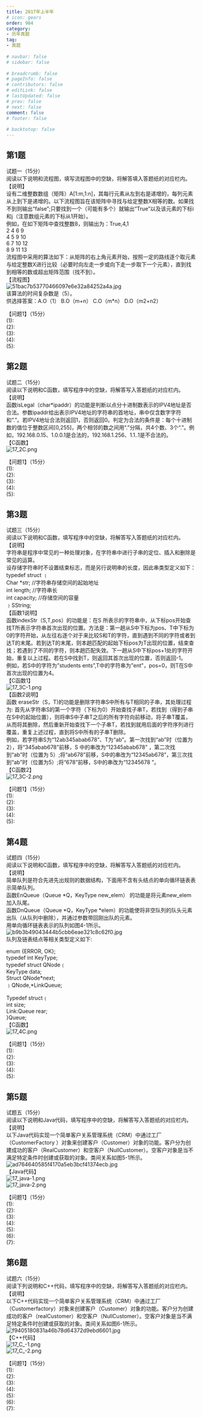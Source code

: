 ```yaml
---  
title: 2017年上半年  
# icon: gears  
order: 984  
category:  
- 历年真题  
tag:  
- 真题  
  
# navbar: false  
# sidebar: false  
  
# breadcrumb: false  
# pageInfo: false  
# contributors: false  
# editLink: false  
# lastUpdated: false  
# prev: false  
# next: false  
comment: false  
# footer: false  
  
# backtotop: false  
---  
```

## 第1题 ##

试题一（15分）  
阅读以下说明和流程图，填写流程图中的空缺，将解答填入答题纸的对应栏内。  
【说明】  
设有二维整数数组（矩阵）A\[1:m,1:n\]，其每行元素从左到右是递增的，每列元素从上到下是递增的。以下流程图旨在该矩阵中寻找与给定整数X相等的数。如果找不到则输出“false”;只要找到一个（可能有多个）就输出“True”以及该元素的下标i和j（注意数组元素的下标从1开始）。  
例如，在如下矩阵中查找整数8，则输出为：True,4,1  
2 4 6 9  
4 5 9 10  
6 7 10 12  
8 9 11 13  
流程图中采用的算法如下：从矩阵的右上角元素开始，按照一定的路线逐个取元素与给定整数X进行比较（必要时向左走一步或向下走一步取下一个元素），直到找到相等的数或超出矩阵范围（找不到）。  
【流程图】  
![51bac7b53770466097e6e32a84252a4a.jpg][]  
该算法的时间复杂数是（5）。  
供选择答案：A.O（1） B.O（m+n） C.O（m\*n） D.O（m2\+n2）  
  
【问题1】（15分）  
(1):  
(2):  
(3):  
(4):  
(5):  


## 第2题 ##

试题二（15分）  
阅读以下说明和C函数，填写程序中的空缺，将解答写入答题纸的对应栏内。  
【说明】  
函数isLegal（char\*ipaddr）的功能是判断以点分十进制数表示的IPV4地址是否合法。参数ipaddr给出表示IPV4地址的字符串的首地址，串中仅含数字字符和“.”。若IPV4地址合法则返回1，否则返回0。判定为合法的条件是：每个十进制数的值位于整数区间\[0,255\]，两个相邻的数之间用“.”分隔，共4个数、3个“.”。例如，192.168.0.15、1.0.0.1是合法的，192.168.1.256、1.1..1是不合法的。  
【C函数】  
![17_2C.png][]  
  
  
【问题1】（15分）  
(1):  
(2):  
(3):  
(4):  
(5):  


## 第3题 ##

试题三（15分）  
阅读以下说明和C函数，填写程序中的空缺，将解答写入答题纸的对应栏内。  
【说明】  
字符串是程序中常见的一种处理对象，在字符串中进行子串的定位、插入和删除是常见的运算。  
设存储字符串时不设置结束标志，而是另行说明串的长度，因此串类型定义如下：  
typedef struct ﹛  
Char \*str; //字符串存储空间的起始地址  
int length; //字符串长  
int capacity; //存储空间的容量  
﹜SString;  
【函数1说明】  
函数indexStr（S,T,pos）的功能是：在S 所表示的字符串中，从下标pos开始查找T所表示字符串首次出现的位置。方法是：第一趟从S中下标为pos、T中下标为0的字符开始，从左往右逐个对于来比较S和T的字符，直到遇到不同的字符或者到达T的末尾。若到达T的末尾，则本趟匹配的起始下标pos为T出现的位置，结束查找；若遇到了不同的字符，则本趟匹配失效。下一趟从S中下标pos+1处的字符开始，重复以上过程。若在S中找到T，则返回其首次出现的位置，否则返回-1。  
例如，若S中的字符为”students ents”,T中的字符串为”ent"，pos=0，则T在S中首次出现的位置为4。  
【C函数1】  
![17_3C-1.png][]  
【函数2说明】  
函数 eraseStr（S，T)的功能是删除字符串S中所有与T相同的子串，其处理过程为: 首先从字符串S的第一个字符（下标为0）开始查找子串T，若找到（得到子串在S中的起始位置），则将串S中子串T之后的所有字符向前移动，将子串T覆盖，从而将其删除，然后重新开始查找下一个子串T，若找到就用后面的字符序列进行覆盖，重复上述过程，直到将S中所有的子串T删除。  
例如，若字符串S为“12ab345abab678”、T为“ab”。第一次找到“ab”时（位置为2），将“345abab678”前移，S 中的串改为“12345abab678” ，第二次找到“ab”时（位置为 5）;将“ab678”前移，S中的串改为“12345ab678”，第三次找到“ab”时（位置为5）;将“678”前移，S中的串改为“12345678 ”。  
【C函数2】  
![17_3C-2.png][]  
  
  
【问题1】（15分）  
(1):  
(2):  
(3):  
(4):  
(5):  


## 第4题 ##

试题四（15分）  
阅读以下说明和C函数，填写程序中的空缺，将解答写入答题纸的对应栏内。  
【说明】  
简单队列是符合先进先出规则的数据结构，下面用不含有头结点的单向循环链表表示简单队列。  
函数EnQueue（Queue \*Q，KeyType new\_elem） 的功能是将元素new\_elem加入队尾。  
函数DnQueue（Queue \*Q，KeyType \*elem）的功能使将非空队列的队头元素出队（从队列中删除），并通过参数带回刚出队的元素。  
用单向循环链表表示的队列如图4-1所示。  
![b9b3b49043444b5cbb6eae321c8c62f0.jpg][]  
队列及链表结点等相关类型定义如下:  
  
enum \{ERROR, OK\};  
typedef int KeyType;  
typedef struct QNode﹛  
KeyType data;  
Struct QNode\*next;  
﹜QNode,\*LinkQueue;  
  
Typedef struct﹛  
int size;  
Link:Queue rear;  
\}Queue;  
【C函数】  
![17_4C.png][]  
  
  
【问题1】（15分）  
(1):  
(2):  
(3):  
(4):  
(5):  


## 第5题 ##

试题五（15分）  
阅读以下说明和Java代码，填写程序中的空缺，将解答写入答题纸的对应栏内。  
【说明】  
以下Java代码实现一个简单客户关系管理系统（CRM）中通过工厂（CustomerFactory ）对象来创建客户（Customer）对象的功能。客户分为创建成功的客户（RealCustomer）和空客户（NullCustomer）。空客户对象是当不满足特定条件时创建或获取的对象。类间关系如图5-1所示。  
![ad764640585f4170a5eb3bcf41374ecb.jpg][]  
【Java代码】  
![17_java-1.png][]  
![17_java-2.png][]  
  
  
【问题1】（15分）  
(1):  
(2):  
(3):  
(4):  
(5):  
(6):  
(7):  


## 第6题 ##

试题六（15分）  
阅读下列说明和C++代码，填写程序中的空缺，将解答写入答题纸的对应栏内。  
【说明】  
以下C++代码实现一个简单客户关系管理系统（CRM）中通过工厂（Customerfactory）对象来创建客户（Customer）对象的功能。客户分为创建成功的客户（realCustomer）和空客户（NullCustomer）。空客户对象是当不满足特定条件时创建或获取的对象。类间关系如图6-1所示。  
![f9405180831a46b78d64372d9ebd6601.jpg][]  
【C++代码】  
![17_C_-1.png][]  
![17_C_-2.png][]  
  
【问题1】（15分）  
(1):  
(2):  
(3):  
(4):  
(5):  
(6):  
(7):  



[51bac7b53770466097e6e32a84252a4a.jpg]: https://www.xkxxkx.cn/file/exam/software/程序员/案例/第1题/51bac7b53770466097e6e32a84252a4a.jpg
[17_2C.png]: https://www.xkxxkx.cn/file/exam/software/程序员/案例/代码图/17上2C.png
[17_3C-1.png]: https://www.xkxxkx.cn/file/exam/software/程序员/案例/代码图/17上3C-1.png
[17_3C-2.png]: https://www.xkxxkx.cn/file/exam/software/程序员/案例/代码图/17上3C-2.png
[b9b3b49043444b5cbb6eae321c8c62f0.jpg]: https://www.xkxxkx.cn/file/exam/software/程序员/案例/第4题/b9b3b49043444b5cbb6eae321c8c62f0.jpg
[17_4C.png]: https://www.xkxxkx.cn/file/exam/software/程序员/案例/代码图/17上4C.png
[ad764640585f4170a5eb3bcf41374ecb.jpg]: https://www.xkxxkx.cn/file/exam/software/程序员/案例/第5题/ad764640585f4170a5eb3bcf41374ecb.jpg
[17_java-1.png]: https://www.xkxxkx.cn/file/exam/software/程序员/案例/代码图/17上java-1.png
[17_java-2.png]: https://www.xkxxkx.cn/file/exam/software/程序员/案例/代码图/17上java-2.png
[f9405180831a46b78d64372d9ebd6601.jpg]: https://www.xkxxkx.cn/file/exam/software/程序员/案例/第6题/f9405180831a46b78d64372d9ebd6601.jpg
[17_C_-1.png]: https://www.xkxxkx.cn/file/exam/software/程序员/案例/代码图/17上C++-1.png
[17_C_-2.png]: https://www.xkxxkx.cn/file/exam/software/程序员/案例/代码图/17上C++-2.png
